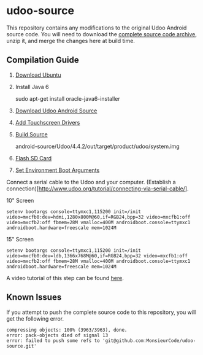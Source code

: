 # udoo-source

This repository contains any modifications to the original Udoo Android source code. 
You will need to download the [complete source code archive](http://udoo.org/download/files/Sources/), unzip it, and merge the changes here at build time.

## Compilation Guide

1) [Download Ubuntu](http://www.ubuntu.com/download)

2) Install Java 6

    sudo apt-get install oracle-java6-installer

3) [Download Udoo Android Source](http://udoo.org/download/files/Sources/)

4) [Add Touchscreen Drivers](http://www.chalk-elec.com/?p=2028)

5) [Build Source](http://elinux.org/UDOO_compile_Android_4.2.2_from_sources)

    android-source/Udoo/4.4.2/out/target/product/udoo/system.img

6) [Flash SD Card](http://www.tweaking4all.com/hardware/raspberry-pi/macosx-apple-pi-baker/) 

7) [Set Environment Boot Arguments](http://elinux.org/UDOO_setup_lvds_panels)

Connect a serial cable to the Udoo and your computer. (Establish a connection)[http://www.udoo.org/tutorial/connecting-via-serial-cable/].

10" Screen

    setenv bootargs console=ttymxc1,115200 init=/init video=mxcfb0:dev=hdmi,1280x800M@60,if=RGB24,bpp=32 video=mxcfb1:off video=mxcfb2:off fbmem=28M vmalloc=400M androidboot.console=ttymxc1 androidboot.hardware=freescale mem=1024M

15" Screen

    setenv bootargs console=ttymxc1,115200 init=/init video=mxcfb0:dev=ldb,1366x768M@60,if=RGB24,bpp=32 video=mxcfb1:off video=mxcfb2:off fbmem=28M vmalloc=400M androidboot.console=ttymxc1 androidboot.hardware=freescale mem=1024M

A video tutorial of this step can be found [here](https://www.youtube.com/watch?v=7CYsKJ1kqsk).

## Known Issues
If you attempt to push the complete source code to this repository, you will get the following error.

    compressing objects: 100% (3963/3963), done.
    error: pack-objects died of signal 13
    error: failed to push some refs to 'git@github.com:MonsieurCode/udoo-source.git' 
